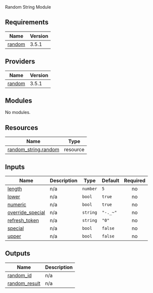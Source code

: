 Random String Module

<!-- BEGIN_TF_DOCS -->
## Requirements

| Name | Version |
|------|---------|
| <a name="requirement_random"></a> [random](#requirement\_random) | 3.5.1 |

## Providers

| Name | Version |
|------|---------|
| <a name="provider_random"></a> [random](#provider\_random) | 3.5.1 |

## Modules

No modules.

## Resources

| Name | Type |
|------|------|
| [random_string.random](https://registry.terraform.io/providers/hashicorp/random/3.5.1/docs/resources/string) | resource |

## Inputs

| Name | Description | Type | Default | Required |
|------|-------------|------|---------|:--------:|
| <a name="input_length"></a> [length](#input\_length) | n/a | `number` | `5` | no |
| <a name="input_lower"></a> [lower](#input\_lower) | n/a | `bool` | `true` | no |
| <a name="input_numeric"></a> [numeric](#input\_numeric) | n/a | `bool` | `true` | no |
| <a name="input_override_special"></a> [override\_special](#input\_override\_special) | n/a | `string` | `"-._~"` | no |
| <a name="input_refresh_token"></a> [refresh\_token](#input\_refresh\_token) | n/a | `string` | `"0"` | no |
| <a name="input_special"></a> [special](#input\_special) | n/a | `bool` | `false` | no |
| <a name="input_upper"></a> [upper](#input\_upper) | n/a | `bool` | `false` | no |

## Outputs

| Name | Description |
|------|-------------|
| <a name="output_random_id"></a> [random\_id](#output\_random\_id) | n/a |
| <a name="output_random_result"></a> [random\_result](#output\_random\_result) | n/a |
<!-- END_TF_DOCS -->